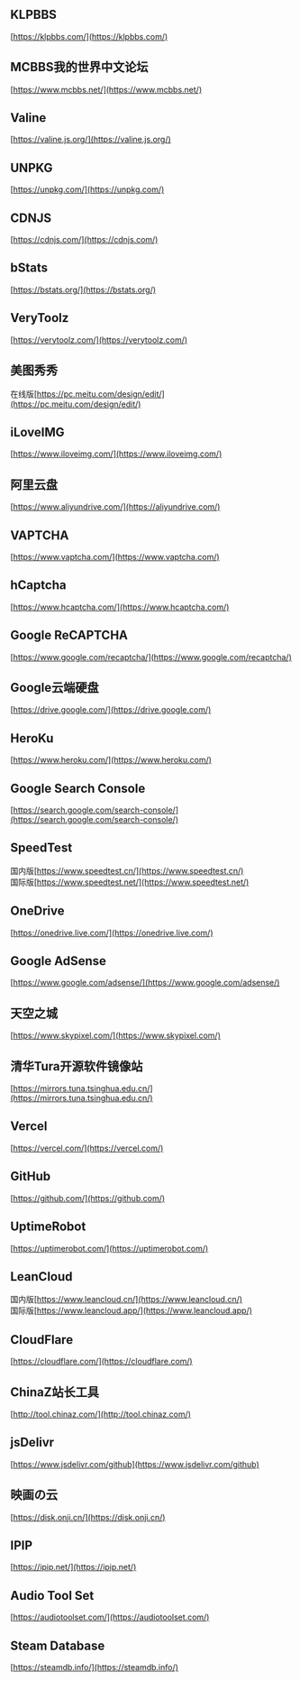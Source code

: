 ## KLPBBS
[https://klpbbs.com/](https://klpbbs.com/)
## MCBBS我的世界中文论坛
[https://www.mcbbs.net/](https://www.mcbbs.net/)
## Valine
[https://valine.js.org/](https://valine.js.org/)
## UNPKG
[https://unpkg.com/](https://unpkg.com/)
## CDNJS
[https://cdnjs.com/](https://cdnjs.com/)
## bStats
[https://bstats.org/](https://bstats.org/)
## VeryToolz
[https://verytoolz.com/](https://verytoolz.com/)
## 美图秀秀
在线版[https://pc.meitu.com/design/edit/](https://pc.meitu.com/design/edit/)
## iLoveIMG
[https://www.iloveimg.com/](https://www.iloveimg.com/)
## 阿里云盘
[https://www.aliyundrive.com/](https://aliyundrive.com/)
## VAPTCHA
[https://www.vaptcha.com/](https://www.vaptcha.com/)
## hCaptcha
[https://www.hcaptcha.com/](https://www.hcaptcha.com/)
## Google ReCAPTCHA
[https://www.google.com/recaptcha/](https://www.google.com/recaptcha/)
## Google云端硬盘
[https://drive.google.com/](https://drive.google.com/)
## HeroKu
[https://www.heroku.com/](https://www.heroku.com/)
## Google Search Console
[https://search.google.com/search-console/](https://search.google.com/search-console/)
## SpeedTest
国内版[https://www.speedtest.cn/](https://www.speedtest.cn/)  
国际版[https://www.speedtest.net/](https://www.speedtest.net/)
## OneDrive
[https://onedrive.live.com/](https://onedrive.live.com/)
## Google AdSense
[https://www.google.com/adsense/](https://www.google.com/adsense/)
## 天空之城
[https://www.skypixel.com/](https://www.skypixel.com/)
## 清华Tura开源软件镜像站
[https://mirrors.tuna.tsinghua.edu.cn/](https://mirrors.tuna.tsinghua.edu.cn/)
## Vercel
[https://vercel.com/](https://vercel.com/)
## GitHub
[https://github.com/](https://github.com/)
## UptimeRobot
[https://uptimerobot.com/](https://uptimerobot.com/)
## LeanCloud
国内版[https://www.leancloud.cn/](https://www.leancloud.cn/)  
国际版[https://www.leancloud.app/](https://www.leancloud.app/)
## CloudFlare
[https://cloudflare.com/](https://cloudflare.com/)
## ChinaZ站长工具
[http://tool.chinaz.com/](http://tool.chinaz.com/)
## jsDelivr
[https://www.jsdelivr.com/github](https://www.jsdelivr.com/github)
## 映画の云
[https://disk.onji.cn/](https://disk.onji.cn/)
## IPIP
[https://ipip.net/](https://ipip.net/)
## Audio Tool Set
[https://audiotoolset.com/](https://audiotoolset.com/)
## Steam Database
[https://steamdb.info/](https://steamdb.info/)
